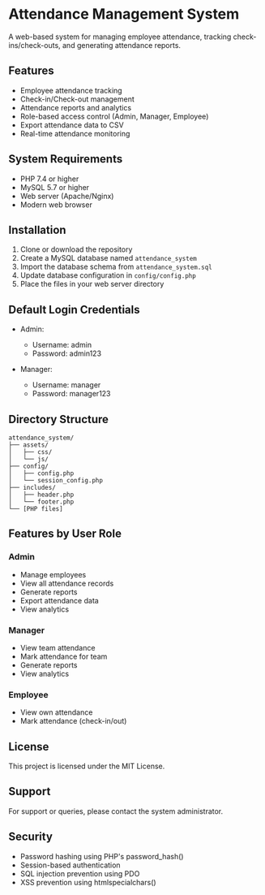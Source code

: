 # Attendance Management System

A web-based system for managing employee attendance, tracking check-ins/check-outs, and generating attendance reports.

## Features

- Employee attendance tracking
- Check-in/Check-out management
- Attendance reports and analytics
- Role-based access control (Admin, Manager, Employee)
- Export attendance data to CSV
- Real-time attendance monitoring

## System Requirements

- PHP 7.4 or higher
- MySQL 5.7 or higher
- Web server (Apache/Nginx)
- Modern web browser

## Installation

1. Clone or download the repository
2. Create a MySQL database named `attendance_system`
3. Import the database schema from `attendance_system.sql`
4. Update database configuration in `config/config.php`
5. Place the files in your web server directory

## Default Login Credentials

- Admin:
  - Username: admin
  - Password: admin123

- Manager:
  - Username: manager
  - Password: manager123

## Directory Structure

```
attendance_system/
├── assets/
│   ├── css/
│   └── js/
├── config/
│   ├── config.php
│   └── session_config.php
├── includes/
│   ├── header.php
│   └── footer.php
└── [PHP files]
```

## Features by User Role

### Admin
- Manage employees
- View all attendance records
- Generate reports
- Export attendance data
- View analytics

### Manager
- View team attendance
- Mark attendance for team
- Generate reports
- View analytics

### Employee
- View own attendance
- Mark attendance (check-in/out)

## License

This project is licensed under the MIT License.

## Support

For support or queries, please contact the system administrator.

## Security

- Password hashing using PHP's password_hash()
- Session-based authentication
- SQL injection prevention using PDO
- XSS prevention using htmlspecialchars()
